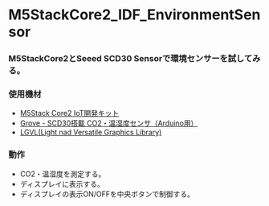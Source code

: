 # M5StackCore2_IDF_EnvironmentSensor

### M5StackCore2とSeeed SCD30 Sensorで環境センサーを試してみる。

### 使用機材
- [M5Stack Core2 IoT開発キット](https://www.switch-science.com/products/6530)
- [Grove - SCD30搭載 CO2・温湿度センサ（Arduino用）](https://www.switch-science.com/collections/seeed/products/7000)
- [LGVL(Light nad Versatile Graphics Library)](https://lvgl.io/)

### 動作
- CO2・温湿度を測定する。
- ディスプレイに表示する。
- ディスプレイの表示ON/OFFを中央ボタンで制御する。
